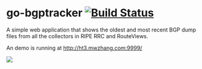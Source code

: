 # go-bgptracker [![Build Status](https://travis-ci.org/digizeph/go-bgptracker.svg?branch=master)](https://travis-ci.org/digizeph/go-bgptracker)

A simple web application that shows the oldest and most recent BGP dump files from all the collectors in RIPE RRC and RouteViews.

An demo is running at http://ht3.mwzhang.com:9999/

![](https://screenshots.firefoxusercontent.com/images/0c442d1c-cd3a-4a67-a38c-55db414716b7.png)
